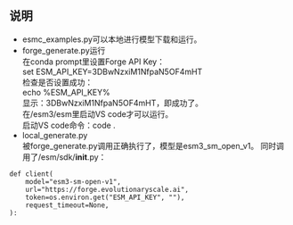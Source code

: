 ## 说明
- esmc_examples.py可以本地进行模型下载和运行。
- forge_generate.py运行  
  在conda prompt里设置Forge API Key：  
  set ESM_API_KEY=3DBwNzxiM1NfpaN5OF4mHT  
  检查是否设置成功：  
  echo %ESM_API_KEY%  
  显示：3DBwNzxiM1NfpaN5OF4mHT，即成功了。  
  在/esm3/esm里启动VS code才可以运行。  
  启动VS code命令：code .
- local_generate.py  
  被forge_generate.py调用正确执行了，模型是esm3_sm_open_v1。
  同时调用了/esm/sdk/__init__.py：  
```
def client(
    model="esm3-sm-open-v1",
    url="https://forge.evolutionaryscale.ai",
    token=os.environ.get("ESM_API_KEY", ""),
    request_timeout=None,
):
```
  
